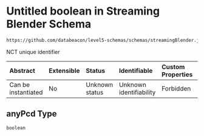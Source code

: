 # Untitled boolean in Streaming Blender Schema

```txt
https://github.com/databeacon/level5-schemas/schemas/streamingBlender.json#/properties/nct/properties/anyPcd
```

NCT unique identifier

| Abstract            | Extensible | Status         | Identifiable            | Custom Properties | Additional Properties | Access Restrictions | Defined In                                                                 |
| :------------------ | :--------- | :------------- | :---------------------- | :---------------- | :-------------------- | :------------------ | :------------------------------------------------------------------------- |
| Can be instantiated | No         | Unknown status | Unknown identifiability | Forbidden         | Allowed               | none                | [blender.schema.json\*](../out/blender.schema.json "open original schema") |

## anyPcd Type

`boolean`

